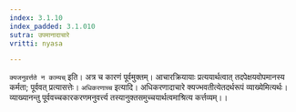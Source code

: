 ```yaml
---
index: 3.1.10
index_padded: 3.1.010
sutra: उपमानादाचारे
vritti: nyasa

---
```

`क्यजनुवर्त्तते न काम्यच्` इति। अत्र च कारणं पूर्वमुक्तम्। आचारक्रियायाः प्रत्ययार्थत्वात् तदपेक्षयवोपमानस्य कर्मता; पूर्ववत् प्रत्यासत्तेः।
`अधिकरणाच्च` इत्यादि। अधिकरणादाचारे क्यज्भवतीत्येतदर्थरूपं व्याख्येमित्यर्थः। व्याख्यानन्तु पूर्ववच्चकारकरणमनुवर्त्त्य तस्यानुक्तसमुच्चयार्थत्वमाश्रित्य कर्त्तव्यम्।।